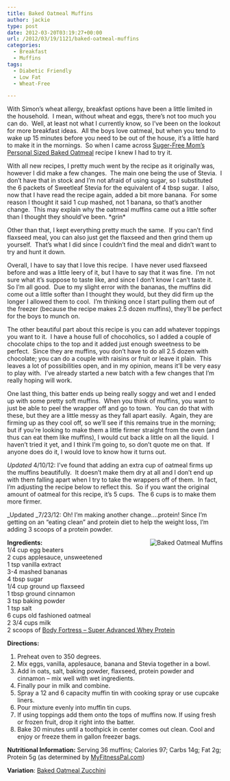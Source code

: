 ```yaml
---
title: Baked Oatmeal Muffins
author: jackie
type: post
date: 2012-03-20T03:19:27+00:00
url: /2012/03/19/1121/baked-oatmeal-muffins
categories:
  - Breakfast
  - Muffins
tags:
  - Diabetic Friendly
  - Low Fat
  - Wheat-Free

---
```

With Simon&#8217;s wheat allergy, breakfast options have been a little limited in the household.  I mean, without wheat and eggs, there&#8217;s not too much you can do.  Well, at least not what I currently know, so I&#8217;ve been on the lookout for more breakfast ideas.  All the boys love oatmeal, but when you tend to wake up 15 minutes before you need to be out of the house, it&#8217;s a little hard to make it in the mornings.  So when I came across [Suger-Free Mom&#8217;s Personal Sized Baked Oatmeal][1] recipe I knew I had to try it.

With all new recipes, I pretty much went by the recipe as it originally was, however I did make a few changes.  The main one being the use of Stevia.  I don&#8217;t have that in stock and I&#8217;m not afraid of using sugar, so I substituted the 6 packets of Sweetleaf Stevia for the equivalent of 4 tbsp sugar.  I also, now that I have read the recipe again, added a bit more banana.  For some reason I thought it said 1 cup mashed, not 1 banana, so that&#8217;s another change.  This may explain why the oatmeal muffins came out a little softer than I thought they should&#8217;ve been. \*grin\*

Other than that, I kept everything pretty much the same.  If you can&#8217;t find flaxseed meal, you can also just get the flaxseed and then grind them up yourself.  That&#8217;s what I did since I couldn&#8217;t find the meal and didn&#8217;t want to try and hunt it down.

Overall, I have to say that I love this recipe.  I have never used flaxseed before and was a little leery of it, but I have to say that it was fine.  I&#8217;m not sure what it&#8217;s suppose to taste like, and since I don&#8217;t know I can&#8217;t taste it.  So I&#8217;m all good.  Due to my slight error with the bananas, the muffins did come out a little softer than I thought they would, but they did firm up the longer I allowed them to cool.  I&#8217;m thinking once I start pulling them out of the freezer (because the recipe makes 2.5 dozen muffins), they&#8217;ll be perfect for the boys to munch on.

The other beautiful part about this recipe is you can add whatever toppings you want to it.  I have a house full of chocoholics, so I added a couple of chocolate chips to the top and it added just enough sweetness to be perfect.  Since they are muffins, you don&#8217;t have to do all 2.5 dozen with chocolate; you can do a couple with raisins or fruit or leave it plain.  This leaves a lot of possibilities open, and in my opinion, means it&#8217;ll be very easy to play with.  I&#8217;ve already started a new batch with a few changes that I&#8217;m really hoping will work.

One last thing, this batter ends up being really soggy and wet and I ended up with some pretty soft muffins.  When you think of muffins, you want to just be able to peel the wrapper off and go to town.  You can do that with these, but they are a little messy as they fall apart easily.  Again, they are firming up as they cool off, so we&#8217;ll see if this remains true in the morning; but if you&#8217;re looking to make them a little firmer straight from the oven (and thus can eat them like muffins), I would cut back a little on all the liquid.  I haven&#8217;t tried it yet, and I think I&#8217;m going to, so don&#8217;t quote me on that.  If anyone does do it, I would love to know how it turns out.

_Updated_ 4/10/12: I&#8217;ve found that adding an extra cup of oatmeal firms up the muffins beautifully.  It doesn&#8217;t make them dry at all and I don&#8217;t end up with them falling apart when I try to take the wrappers off of them.  In fact, I&#8217;m adjusting the recipe below to reflect this.  So if you want the original amount of oatmeal for this recipe, it&#8217;s 5 cups.  The 6 cups is to make them more firmer.

_Updated _7/23/12: Oh! I&#8217;m making another change&#8230;.protein! Since I&#8217;m getting on an &#8220;eating clean&#8221; and protein diet to help the weight loss, I&#8217;m adding 3 scoops of a protein powder.

<img decoding="async" style="margin: 0pt 0pt 10px 10px; float: right;" src="/wp-content/uploads/2012/03/Baked-Oatmeal-Muffins.jpg" alt="Baked Oatmeal Muffins" /> **Ingredients:**  
1/4 cup egg beaters  
2 cups applesauce, unsweetened  
1 tsp vanilla extract  
3-4 mashed bananas  
4 tbsp sugar  
1/4 cup ground up flaxseed  
1 tbsp ground cinnamon  
3 tsp baking powder  
1 tsp salt  
6 cups old fashioned oatmeal  
2 3/4 cups milk  
2 scoops of [Body Fortress – Super Advanced Whey Protein][2]

**Directions:**

  1. Preheat oven to 350 degrees.
  2. Mix eggs, vanilla, applesauce, banana and Stevia together in a bowl.
  3. Add in oats, salt, baking powder, flaxseed, protein powder and cinnamon &#8211; mix well with wet ingredients.
  4. Finally pour in milk and combine.
  5. Spray a 12 and 6 capacity muffin tin with cooking spray or use cupcake liners.
  6. Pour mixture evenly into muffin tin cups.
  7. If using toppings add them onto the tops of muffins now. If using fresh or frozen fruit, drop it right into the batter.
  8. Bake 30 minutes until a toothpick in center comes out clean. Cool and enjoy or freeze them in gallon freezer bags.

**Nutritional Information:** Serving 36 muffins; Calories 97; Carbs 14g; Fat 2g; Protein 5g (as determined by [MyFitnessPal.com][3])

**Variation**: [Baked Oatmeal Zucchini][4]

 [1]: http://www.sugarfreemom.com/recipes/personal-sized-baked-oatmeal-with-individual-toppings-gluten-free-diabetic-friendly/
 [2]: http://www.amazon.com/Body-Fortress-Protein-Powder-Vanilla/dp/B001G8Y948?tag=literescap-20
 [3]: http://www.myfitnesspal.com/recipe/calculator
 [4]: /2012/03/19/1120/baked-oatmeal-zucchini-muffins